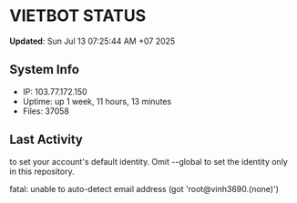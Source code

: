 # VIETBOT STATUS
**Updated**: Sun Jul 13 07:25:44 AM +07 2025

## System Info
- IP: 103.77.172.150
- Uptime: up 1 week, 11 hours, 13 minutes
- Files: 37058

## Last Activity

to set your account's default identity.
Omit --global to set the identity only in this repository.

fatal: unable to auto-detect email address (got 'root@vinh3690.(none)')
